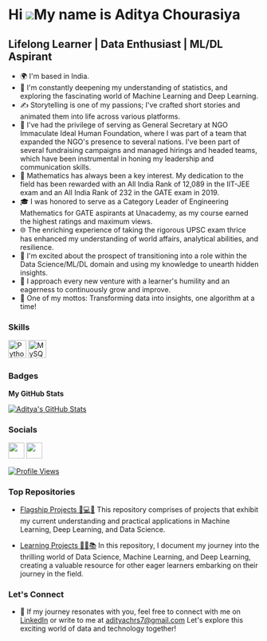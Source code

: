 Hi ![](https://user-images.githubusercontent.com/18350557/176309783-0785949b-9127-417c-8b55-ab5a4333674e.gif)My name is Aditya Chourasiya
=========================================================================================================================================

Lifelong Learner | Data Enthusiast | ML/DL Aspirant
-----------------------------

* 🌍 I'm based in India.
* 🧠 I'm constantly deepening my understanding of statistics, and exploring the fascinating world of Machine Learning and Deep Learning.
* ✍️ Storytelling is one of my passions; I've crafted short stories and animated them into life across various platforms.
* 🏢 I've had the privilege of serving as General Secretary at NGO Immaculate Ideal Human Foundation, where I was part of a team that expanded the NGO's presence to several nations. I've been part of several fundraising campaigns and managed hirings and headed teams, which have been instrumental in honing my leadership and communication skills.
* 🔢 Mathematics has always been a key interest. My dedication to the field has been rewarded with an All India Rank of 12,089 in the IIT-JEE exam and an All India Rank of 232 in the GATE exam in 2019.
* 🎓 I was honored to serve as a Category Leader of Engineering Mathematics for GATE aspirants at Unacademy, as my course earned the highest ratings and maximum views.
* 🌐 The enriching experience of taking the rigorous UPSC exam thrice has enhanced my understanding of world affairs, analytical abilities, and resilience.
* 🚀 I'm excited about the prospect of transitioning into a role within the Data Science/ML/DL domain and using my knowledge to unearth hidden insights.
* 💫 I approach every new venture with a learner's humility and an eagerness to continuously grow and improve.
* 🎯 One of my mottos: Transforming data into insights, one algorithm at a time!

### Skills


<p align="left">
<a href="https://www.python.org/" target="_blank" rel="noreferrer"><img src="https://raw.githubusercontent.com/danielcranney/readme-generator/main/public/icons/skills/python-colored.svg" width="36" height="36" alt="Python" /></a>
<a href="https://www.mysql.com/" target="_blank" rel="noreferrer"><img src="https://raw.githubusercontent.com/danielcranney/readme-generator/main/public/icons/skills/mysql-colored.svg" width="36" height="36" alt="MySQL" /></a>
</p>

### Badges

<b>My GitHub Stats</b>

<a href="http://www.github.com/Aditya-NeuralNetNinja">
  <img align="center" src="https://github-readme-streak-stats.herokuapp.com/?user=Aditya-NeuralNetNinja&stroke=ffffff&background=000000&ring=facc15&fire=facc15&currStreakNum=ffffff&currStreakLabel=facc15&sideNums=ffffff&sideLabels=ffffff&dates=ffffff&hide_border=true" alt="Aditya's GitHub Stats" />
</a>


### Socials

<p align="left"> <a href="https://www.github.com/Aditya-NeuralNetNinja" target="_blank" rel="noreferrer"><img src="https://raw.githubusercontent.com/danielcranney/readme-generator/main/public/icons/socials/github.svg" width="32" height="32" /></a> <a href="https://www.linkedin.com/in/aditya-chourasiya/" target="_blank" rel="noreferrer"><img src="https://raw.githubusercontent.com/danielcranney/readme-generator/main/public/icons/socials/linkedin.svg" width="32" height="32" /></a></p>

<a href="https://github.com/Aditya-NeuralNetNinja">
  <img align="center" src="https://komarev.com/ghpvc/?username=Aditya-NeuralNetNinja&color=brightgreen&style=flat-square" alt="Profile Views" />
</a>

### Top Repositories

* [Flagship Projects 🎯💻🔬](https://github.com/Aditya-NeuralNetNinja/Flagship-Projects)
This repository comprises of projects that exhibit my current understanding and practical applications in Machine Learning, Deep Learning, and Data Science.

* [Learning Projects 🚀🧠📚](https://github.com/Aditya-NeuralNetNinja/Learning-Projects)
In this repository, I document my journey into the thrilling world of Data Science, Machine Learning, and Deep Learning, creating a valuable resource for other eager learners embarking on their journey in the field.




### Let's Connect

* 📎 If my journey resonates with you, feel free to connect with me on [LinkedIn](https://www.linkedin.com/in/aditya-chourasiya/) or write to me at adityachrs7@gmail.com
Let's explore this exciting world of data and technology together!
